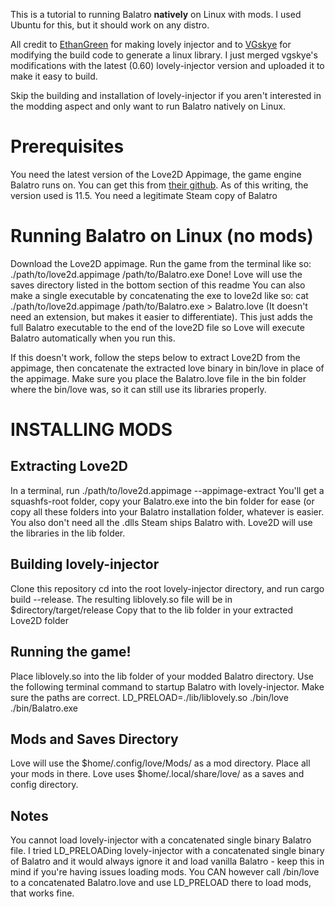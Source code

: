 This is a tutorial to running Balatro **natively** on Linux with mods. I used Ubuntu for this, but it should work on any distro.

All credit to [EthanGreen](https://github.com/ethangreen-dev/lovely-injector/) for making lovely injector and to [VGskye](https://github.com/vgskye/lovely-injector/tree/linux-support) for modifying the build code to generate a linux library. I just merged vgskye's modifications with the latest (0.60) lovely-injector version and uploaded it to make it easy to build. 

Skip the building and installation of lovely-injector if you aren't interested in the modding aspect and only want to run Balatro natively on Linux.

# Prerequisites
You need the latest version of the Love2D Appimage, the game engine Balatro runs on. You can get this from [their github](https://github.com/love2d/love/releases/). As of this writing, the version used is 11.5.
You need a legitimate Steam copy of Balatro

# Running Balatro on Linux (no mods)
Download the Love2D appimage.
Run the game from the terminal like so:
./path/to/love2d.appimage /path/to/Balatro.exe
Done! Love will use the saves directory listed in the bottom section of this readme
You can also make a single executable by concatenating the exe to love2d like so:
cat ./path/to/love2d.appimage /path/to/Balatro.exe > Balatro.love (It doesn't need an extension, but makes it easier to differentiate). This just adds the full Balatro executable to the end of the love2D file so Love will execute Balatro automatically when you run this.

If this doesn't work, follow the steps below to extract Love2D from the appimage, then concatenate the extracted love binary in bin/love in place of the appimage. Make sure you place the Balatro.love file in the bin folder where the bin/love was, so it can still use its libraries properly. 

# INSTALLING MODS
## Extracting Love2D
In a terminal, run ./path/to/love2d.appimage --appimage-extract
You'll get a squashfs-root folder, copy your Balatro.exe into the bin folder for ease (or copy all these folders into your Balatro installation folder, whatever is easier. You also don't need all the .dlls Steam ships Balatro with. Love2D will use the libraries in the lib folder.

## Building lovely-injector
Clone this repository
cd into the root lovely-injector directory, and run cargo build --release.
The resulting liblovely.so file will be in $directory/target/release
Copy that to the lib folder in your extracted Love2D folder

## Running the game!
Place liblovely.so into the lib folder of your modded Balatro directory.
Use the following terminal command to startup Balatro with lovely-injector. Make sure the paths are correct.
LD_PRELOAD=./lib/liblovely.so ./bin/love ./bin/Balatro.exe

## Mods and Saves Directory
Love will use the $home/.config/love/Mods/ as a mod directory. Place all your mods in there.
Love uses $home/.local/share/love/ as a saves and config directory.

## Notes
You cannot load lovely-injector with a concatenated single binary Balatro file. I tried LD_PRELOADing lovely-injector with a concatenated single binary of Balatro and it would always ignore it and load vanilla Balatro - keep this in mind if you're having issues loading mods. You CAN however call /bin/love to a concatenated Balatro.love and use LD_PRELOAD there to load mods, that works fine.
